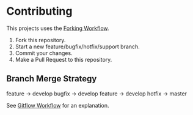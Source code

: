 # Contributing

This projects uses the [Forking Workflow](https://www.atlassian.com/git/tutorials/comparing-workflows/forking-workflow).

1. Fork this repository.
2. Start a new feature/bugfix/hotfix/support branch.
3. Commit your changes.
4. Make a Pull Request to this repository.

## Branch Merge Strategy

feature -> develop
bugfix -> develop
feature -> develop
hotfix -> master

See [Gitflow Workflow](https://www.atlassian.com/git/tutorials/comparing-workflows/gitflow-workflow) for an explanation.